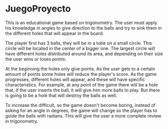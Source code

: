 # JuegoProyecto
This is an educational game based on trigonometry. The user must apply his knowledge in angles to give direction to the balls and try to sink them in the different holes that will appear in the board.

The player first has 3 balls, they will be in a tube on a small circle. This circle will be located in the center of a bigger one. The largest circle will have different holes distributed around its area, and depending on their size the user wins or loses points.

At the beginning the holes only give points. As the user gets to a certain amount of points some holes will reduce the player's score. As the game progresses, different holes will appear, and these will have specific characteristics. For example, at any point of the game there will be a hole that, if the user inserts the ball, it will give him more balls to play. But there is going to be a hole that will destroy the balls as well.

To increase the difficult, so the game doesn't become boring, instead of asking for an angle in degrees, the game will change so the player has to guide the balls with radians. This will give the user a more complete review in trigonometry.
